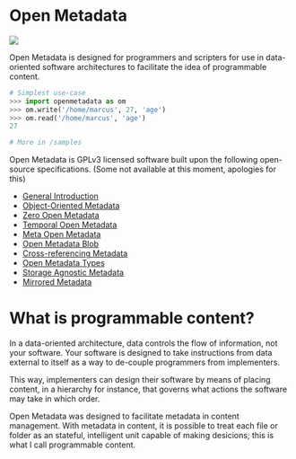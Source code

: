 Open Metadata
=============

![](https://dl.dropbox.com/s/av2x8gel580ow48/om2_hierarchy.png)

Open Metadata is designed for programmers and scripters for use in data-oriented software architectures to facilitate the idea of programmable content.

```python
# Simplest use-case
>>> import openmetadata as om
>>> om.write('/home/marcus', 27, 'age')
>>> om.read('/home/marcus', 'age')
27

# More in /samples

```

Open Metadata is GPLv3 licensed software built upon the following open-source specifications. (Some not available at this moment, apologies for this)

* [General Introduction](http://rfc.abstractfactory.io/spec/10)
* [Object-Oriented Metadata](http://rfc.abstractfactory.io/spec/12)
* [Zero Open Metadata](http://rfc.abstractfactory.io/spec/13)
* [Temporal Open Metadata](http://rfc.abstractfactory.io/spec/14)
* [Meta Open Metadata](http://rfc.abstractfactory.io/spec/15)
* [Open Metadata Blob](http://rfc.abstractfactory.io/spec/16)
* [Cross-referencing Metadata](http://rfc.abstractfactory.io/spec/17)
* [Open Metadata Types](http://rfc.abstractfactory.io/spec/18)
* [Storage Agnostic Metadata](http://rfc.abstractfactory.io/spec/19)
* [Mirrored Metadata](http://rfc.abstractfactory.io/spec/20)

# What is programmable content?

In a data-oriented architecture, data controls the flow of information, not your software. Your software is designed to take instructions from data external to itself as a way to de-couple programmers from implementers.

This way, implementers can design their software by means of placing content, in a hierarchy for instance, that governs what actions the software may take in which order.

Open Metadata was designed to facilitate metadata in content management. With metadata in content, it is possible to treat each file or folder as an stateful, intelligent unit capable of making desicions; this is what I call programmable content.